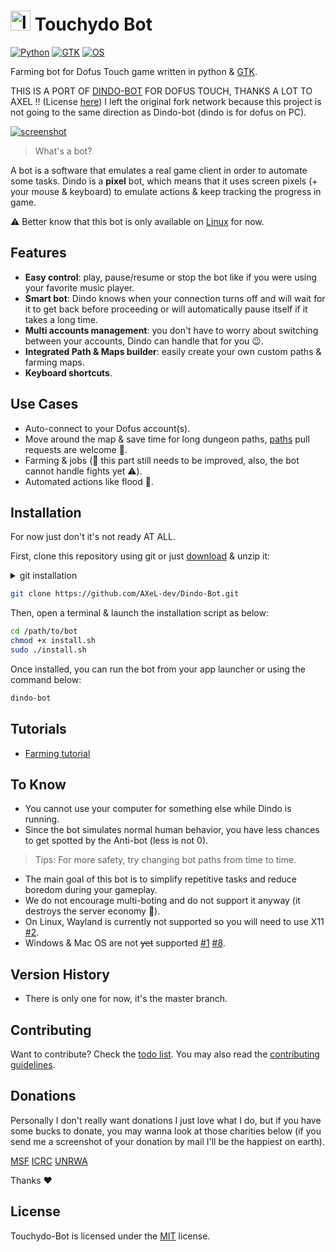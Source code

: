 # <img src="icons/logo.png" alt="logo" width="32"> Touchydo Bot

[![Python](https://img.shields.io/badge/python%20%3E%3D-3.0-blue.svg)](https://www.python.org/)
[![GTK](https://img.shields.io/badge/gtk-3.0-brightgreen.svg)](https://www.gtk.org/)
[![OS](https://img.shields.io/badge/os-Linux-orange.svg)](https://www.ubuntu.com/download/desktop)

Farming bot for Dofus Touch game written in python & [GTK](https://www.gtk.org/).

THIS IS A PORT OF [DINDO-BOT](https://github.com/Gamerium/Dindo-Bot/) FOR DOFUS TOUCH, THANKS A LOT TO AXEL !! (License [here](https://github.com/malikhattabi/Dindo-Bot-Touch/blob/master/DindobotLICENSE))
I left the original fork network because this project is not going to the same direction as Dindo-bot (dindo is for dofus on PC).

[![screenshot](screenshot.png)](http://www.youtube.com/watch?v=1Qh_eNLuTYo "Watch Dindo-bot in action")

> What's a bot?

A bot is a software that emulates a real game client in order to automate some tasks. Dindo is a **pixel** bot, which means that it uses screen pixels (+ your mouse & keyboard) to emulate actions & keep tracking the progress in game.

:warning: Better know that this bot is only available on [Linux](https://www.wikipedia.org/wiki/Linux) for now.

## Features

- **Easy control**: play, pause/resume or stop the bot like if you were using your favorite music player.
- **Smart bot**: Dindo knows when your connection turns off and will wait for it to get back before proceeding or will automatically pause itself if it takes a long time.
- **Multi accounts management**: you don't have to worry about switching between your accounts, Dindo can handle that for you :wink:.
- **Integrated Path & Maps builder**: easily create your own custom paths & farming maps.
- **Keyboard shortcuts**.

## Use Cases

- Auto-connect to your Dofus account(s).
- Move around the map & save time for long dungeon paths, [paths](paths) pull requests are welcome :pray:.
- Farming & jobs (:construction: this part still needs to be improved, also, the bot cannot handle fights yet :warning:).
- Automated actions like flood :speech_balloon:.

## Installation

For now just don't it's not ready AT ALL.

First, clone this repository using git or just [download](https://github.com/AXeL-dev/Dindo-Bot/archive/master.zip) & unzip it:

<details>
  <summary>git installation</summary>
  
  ```bash
    sudo apt install git
  ```
</details>

```bash
git clone https://github.com/AXeL-dev/Dindo-Bot.git
```

Then, open a terminal & launch the installation script as below:
```bash
cd /path/to/bot
chmod +x install.sh
sudo ./install.sh
```

Once installed, you can run the bot from your app launcher or using the command below:
```bash
dindo-bot
```

## Tutorials

- [Farming tutorial](https://www.youtube.com/watch?v=obGDT9_AXvk)

## To Know

- You cannot use your computer for something else while Dindo is running.
- Since the bot simulates normal human behavior, you have less chances to get spotted by the Anti-bot (less is not 0).
> Tips: For more safety, try changing bot paths from time to time.
- The main goal of this bot is to simplify repetitive tasks and reduce boredom during your gameplay.
- We do not encourage multi-boting and do not support it anyway (it destroys the server economy :grimacing:).
- On Linux, Wayland is currently not supported so you will need to use X11 [#2](https://github.com/malikhattabi/Touchydo-bot/issues/2).
- Windows & Mac OS are not ~~yet~~ supported [#1](https://github.com/AXeL-dev/Dindo-Bot/issues/1) [#8](https://github.com/AXeL-dev/Dindo-Bot/issues/8).

## Version History

- There is only one for now, it's the master branch.

## Contributing

Want to contribute? Check the [todo list](todo.md). You may also read the [contributing guidelines](https://github.com/malikhattabi/contributing).

## Donations

Personally I don't really want donations I just love what I do, but if you have some bucks to donate, you may wanna look at those charities below (if you send me a screenshot of your donation by mail I'll be the happiest on earth).

[MSF](https://www.msf.org/donate)
[ICRC](https://www.icrc.org/en/donate)
[UNRWA](https://donate.unrwa.org/int/en/general)

Thanks :heart:

## License

Touchydo-Bot is licensed under the [MIT](LICENSE) license.
